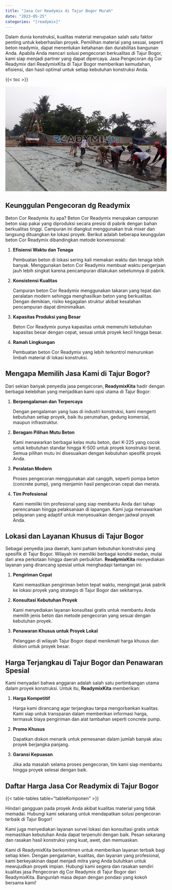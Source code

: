 ```yaml
---
title: "Jasa Cor Readymix di Tajur Bogor Murah"
date: "2023-05-25"
categories: "[readymix]"
---
```


Dalam dunia konstruksi, kualitas material merupakan salah satu faktor penting untuk keberhasilan proyek. Pemilihan material yang sesuai, seperti beton readymix, dapat menentukan ketahanan dan durabilitas bangunan Anda. Apabila Anda mencari solusi pengecoran berkualitas di Tajur Bogor, kami siap menjadi partner yang dapat dipercaya. Jasa Pengecoran dg Cor Readymix dari ReadymixKita di Tajur Bogor memberikan kemudahan, efisiensi, dan hasil optimal untuk setiap kebutuhan konstruksi Anda.

{{< toc >}}

![Jasa Cor Readymix di Tajur Bogor Murah](/images/readymix/cor-readymix-02.jpg)

## Keunggulan Pengecoran dg Readymix

Beton Cor Readymix itu apa? Beton Cor Readymix merupakan campuran beton siap pakai yang diproduksi secara presisi di pabrik dengan bahan berkualitas tinggi. Campuran ini diangkut menggunakan truk mixer dan langsung dituangkan ke lokasi proyek. Berikut adalah beberapa keunggulan beton Cor Readymix dibandingkan metode konvensional:

1. **Efisiensi Waktu dan Tenaga**

   Pembuatan beton di lokasi sering kali memakan waktu dan tenaga lebih banyak. Menggunakan beton Cor Readymix membuat waktu pengerjaan jauh lebih singkat karena pencampuran dilakukan sebelumnya di pabrik.

2. **Konsistensi Kualitas**

   Campuran beton Cor Readymix menggunakan takaran yang tepat dan peralatan modern sehingga menghasilkan beton yang berkualitas. Dengan demikian, risiko kegagalan struktur akibat kesalahan pencampuran dapat diminimalkan.

3. **Kapasitas Produksi yang Besar**

   Beton Cor Readymix punya kapasitas untuk memenuhi kebutuhan kapasitas besar dengan cepat, sesuai untuk proyek kecil hingga besar.

4. **Ramah Lingkungan**

   Pembuatan beton Cor Readymix yang lebih terkontrol menurunkan limbah material di lokasi konstruksi.

## Mengapa Memilih Jasa Kami di Tajur Bogor?

Dari sekian banyak penyedia jasa pengecoran, **ReadymixKita** hadir dengan berbagai kelebihan yang menjadikan kami opsi utama di Tajur Bogor:

1. **Berpengalaman dan Terpercaya**

   Dengan pengalaman yang luas di industri konstruksi, kami mengerti kebutuhan setiap proyek, baik itu perumahan, gedung komersial, maupun infrastruktur.

2. **Beragam Pilihan Mutu Beton**

   Kami menawarkan berbagai kelas mutu beton, dari K-225 yang cocok untuk kebutuhan standar hingga K-500 untuk proyek konstruksi berat. Semua pilihan mutu ini disesuaikan dengan kebutuhan spesifik proyek Anda.

3. **Peralatan Modern**

   Proses pengecoran menggunakan alat canggih, seperti pompa beton (concrete pump), yang menjamin hasil pengecoran cepat dan merata.

4. **Tim Profesional**

   Kami memiliki tim profesional yang siap membantu Anda dari tahap perencanaan hingga pelaksanaan di lapangan. Kami juga menawarkan pelayanan yang adaptif untuk menyesuaikan dengan jadwal proyek Anda.

## Lokasi dan Layanan Khusus di Tajur Bogor

Sebagai penyedia jasa daerah, kami paham kebutuhan konstruksi yang spesifik di Tajur Bogor. Wilayah ini memiliki berbagai kondisi medan, mulai dari area perkotaan hingga daerah perbukitan. **ReadymixKita** menyediakan layanan yang dirancang spesial untuk menghadapi tantangan ini:

1. **Pengiriman Cepat**

   Kami memastikan pengiriman beton tepat waktu, mengingat jarak pabrik ke lokasi proyek yang strategis di Tajur Bogor dan sekitarnya.

2. **Konsultasi Kebutuhan Proyek**

   Kami menyediakan layanan konsultasi gratis untuk membantu Anda memilih jenis beton dan metode pengecoran yang sesuai dengan kebutuhan proyek.

3. **Penawaran Khusus untuk Proyek Lokal**

   Pelanggan di wilayah Tajur Bogor dapat menikmati harga khusus dan diskon untuk proyek besar.

## Harga Terjangkau di Tajur Bogor dan Penawaran Spesial

Kami menyadari bahwa anggaran adalah salah satu pertimbangan utama dalam proyek konstruksi. Untuk itu, **ReadymixKita** memberikan:

1. **Harga Kompetitif**

   Harga kami dirancang agar terjangkau tanpa mengorbankan kualitas. Kami siap untuk transparan dalam memberikan informasi harga, termasuk biaya pengiriman dan alat tambahan seperti concrete pump.

2. **Promo Khusus**

   Dapatkan diskon menarik untuk pemesanan dalam jumlah banyak atau proyek berjangka panjang.

3. **Garansi Kepuasan**

   Jika ada masalah selama proses pengecoran, tim kami siap membantu hingga proyek selesai dengan baik.

## Daftar Harga Jasa Cor Readymix di Tajur Bogor

{{< table-tables table="tableKomponen" >}}

Hindari gangguan pada proyek Anda akibat kualitas material yang tidak memadai. Hubungi kami sekarang untuk mendapatkan solusi pengecoran terbaik di Tajur Bogor!

Kami juga menyediakan layanan survei lokasi dan konsultasi gratis untuk memastikan kebutuhan Anda dapat terpenuhi dengan baik. Pesan sekarang dan rasakan hasil konstruksi yang kuat, awet, dan memuaskan.

Kami di ReadymixKita berkomitmen untuk memberikan layanan terbaik bagi setiap klien. Dengan pengalaman, kualitas, dan layanan yang profesional, kami berkeyakinan dapat menjadi mitra yang Anda butuhkan untuk mewujudkan proyek impian. Hubungi kami segera dan rasakan sendiri kualitas jasa Pengecoran dg Cor Readymix di Tajur Bogor dari ReadymixKita. Bangunlah masa depan dengan pondasi yang kokoh bersama kami!